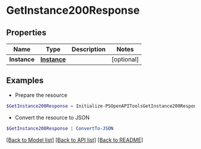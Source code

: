 # GetInstance200Response
## Properties

Name | Type | Description | Notes
------------ | ------------- | ------------- | -------------
**Instance** | [**Instance**](Instance.md) |  | [optional] 

## Examples

- Prepare the resource
```powershell
$GetInstance200Response = Initialize-PSOpenAPIToolsGetInstance200Response  -Instance null
```

- Convert the resource to JSON
```powershell
$GetInstance200Response | ConvertTo-JSON
```

[[Back to Model list]](../README.md#documentation-for-models) [[Back to API list]](../README.md#documentation-for-api-endpoints) [[Back to README]](../README.md)

